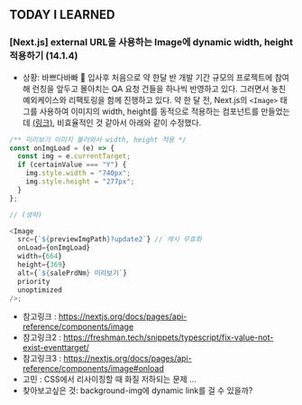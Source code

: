 ## TODAY I LEARNED

### [Next.js] external URL을 사용하는 Image에 dynamic width, height 적용하기 (14.1.4)

- 상황: 바쁘다바빠 🥺 입사후 처음으로 약 한달 반 개발 기간 규모의 프로젝트에 참여해 런칭을 앞두고 몰아치는 QA 요청 건들을 하나씩 반영하고 있다. 그러면서 놓친 예외케이스와 리팩토링을 함께 진행하고 있다. 약 한 달 전, Next.js의 `<Image>` 태그를 사용하여 이미지의 width, height를 동적으로 적용하는 컴포넌트를 만들었는데 [(링크)](2404/240419.md), 비효율적인 것 같아서 아래와 같이 수정했다.

```javascript
/** 미리보기 이미지 불러와서 width, height 적용 */
const onImgLoad = (e) => {
  const img = e.currentTarget;
  if (certainValue === "Y") {
    img.style.width = "740px";
    img.style.height = "277px";
  }
};

// (생략)

<Image
  src={`${previewImgPath}?update2`} // 캐시 무효화
  onLoad={onImgLoad}
  width={664}
  height={369}
  alt={`${salePrdNm} 미리보기`}
  priority
  unoptimized
/>;
```

- 참고링크 : https://nextjs.org/docs/pages/api-reference/components/image
- 참고링크2 : https://freshman.tech/snippets/typescript/fix-value-not-exist-eventtarget/
- 참고링크3 : https://nextjs.org/docs/pages/api-reference/components/image#onload
- 고민 : CSS에서 리사이징할 때 화질 저하되는 문제 ...
- 찾아보고싶은 것: background-img에 dynamic link를 걸 수 있을까?
